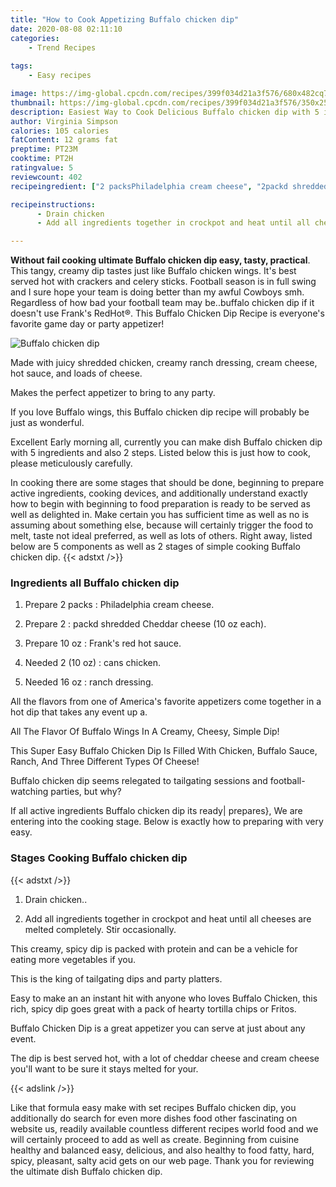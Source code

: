 ```yaml
---
title: "How to Cook Appetizing Buffalo chicken dip"
date: 2020-08-08 02:11:10
categories:
    - Trend Recipes
    
tags:
    - Easy recipes

image: https://img-global.cpcdn.com/recipes/399f034d21a3f576/680x482cq70/buffalo-chicken-dip-recipe-main-photo.jpg
thumbnail: https://img-global.cpcdn.com/recipes/399f034d21a3f576/350x250cq70/buffalo-chicken-dip-recipe-main-photo.jpg
description: Easiest Way to Cook Delicious Buffalo chicken dip with 5 ingredients and 2 stages of easy cooking.
author: Virginia Simpson
calories: 105 calories
fatContent: 12 grams fat
preptime: PT23M
cooktime: PT2H
ratingvalue: 5
reviewcount: 402
recipeingredient: ["2 packsPhiladelphia cream cheese", "2packd shredded Cheddar cheese 10 oz each", "10 ozFranks red hot sauce", "2 (10 oz)cans chicken", "16 ozranch dressing"]

recipeinstructions: 
      - Drain chicken 
      - Add all ingredients together in crockpot and heat until all cheeses are melted completely Stir occasionally

---
```




**Without fail cooking ultimate Buffalo chicken dip easy, tasty, practical**. This tangy, creamy dip tastes just like Buffalo chicken wings. It&#39;s best served hot with crackers and celery sticks. Football season is in full swing and I sure hope your team is doing better than my awful Cowboys smh. Regardless of how bad your football team may be..buffalo chicken dip if it doesn&#39;t use Frank&#39;s RedHot®. This Buffalo Chicken Dip Recipe is everyone&#39;s favorite game day or party appetizer!


![Buffalo chicken dip](https://img-global.cpcdn.com/recipes/399f034d21a3f576/680x482cq70/buffalo-chicken-dip-recipe-main-photo.jpg "Buffalo chicken dip")



Made with juicy shredded chicken, creamy ranch dressing, cream cheese, hot sauce, and loads of cheese.

Makes the perfect appetizer to bring to any party.

If you love Buffalo wings, this Buffalo chicken dip recipe will probably be just as wonderful.


Excellent Early morning all, currently you can make dish Buffalo chicken dip with 5 ingredients and also 2 steps. Listed below this is just how to cook, please meticulously carefully.

In cooking there are some stages that should be done, beginning to prepare active ingredients, cooking devices, and additionally understand exactly how to begin with beginning to food preparation is ready to be served as well as delighted in. Make certain you has sufficient time as well as no is assuming about something else, because will certainly trigger the food to melt, taste not ideal preferred, as well as lots of others. Right away, listed below are 5 components as well as 2 stages of simple cooking Buffalo chicken dip.
{{< adstxt />}}

### Ingredients all Buffalo chicken dip


1. Prepare 2 packs : Philadelphia cream cheese.

1. Prepare 2 : packd shredded Cheddar cheese (10 oz each).

1. Prepare 10 oz : Frank&#39;s red hot sauce.

1. Needed 2 (10 oz) : cans chicken.

1. Needed 16 oz : ranch dressing.


All the flavors from one of America&#39;s favorite appetizers come together in a hot dip that takes any event up a.

All The Flavor Of Buffalo Wings In A Creamy, Cheesy, Simple Dip!

This Super Easy Buffalo Chicken Dip Is Filled With Chicken, Buffalo Sauce, Ranch, And Three Different Types Of Cheese!

Buffalo chicken dip seems relegated to tailgating sessions and football-watching parties, but why?


If all active ingredients Buffalo chicken dip its ready| prepares}, We are entering into the cooking stage. Below is exactly how to preparing with very easy.

### Stages Cooking Buffalo chicken dip

{{< adstxt />}}


1. Drain chicken..



1. Add all ingredients together in crockpot and heat until all cheeses are melted completely. Stir occasionally.




This creamy, spicy dip is packed with protein and can be a vehicle for eating more vegetables if you.

This is the king of tailgating dips and party platters.

Easy to make an an instant hit with anyone who loves Buffalo Chicken, this rich, spicy dip goes great with a pack of hearty tortilla chips or Fritos.

Buffalo Chicken Dip is a great appetizer you can serve at just about any event.

The dip is best served hot, with a lot of cheddar cheese and cream cheese you&#39;ll want to be sure it stays melted for your.


{{< adslink />}}

Like that formula easy make with set recipes Buffalo chicken dip, you additionally do search for even more dishes food other fascinating on website us, readily available countless different recipes world food and we will certainly proceed to add as well as create. Beginning from cuisine healthy and balanced easy, delicious, and also healthy to food fatty, hard, spicy, pleasant, salty acid gets on our web page. Thank you for reviewing the ultimate dish Buffalo chicken dip.
